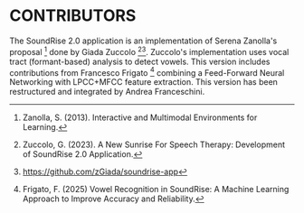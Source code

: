 # CONTRIBUTORS

The SoundRise 2.0 application is an implementation of Serena Zanolla's proposal [^1] done by Giada Zuccolo [^2][^3].
Zuccolo's implementation uses vocal tract (formant-based) analysis to detect vowels.
This version includes contributions from Francesco Frigato [^4] combining a Feed-Forward Neural Networking with LPCC+MFCC feature extraction.
This version has been restructured and integrated by Andrea Franceschini.

[^1]: Zanolla, S. (2013). Interactive and Multimodal Environments for Learning.
[^2]: Zuccolo, G. (2023). A New Sunrise For Speech Therapy: Development of SoundRise 2.0 Application.
[^3]: https://github.com/zGiada/soundrise-app
[^4]: Frigato, F. (2025) Vowel Recognition in SoundRise: A Machine Learning Approach to Improve Accuracy and Reliability.